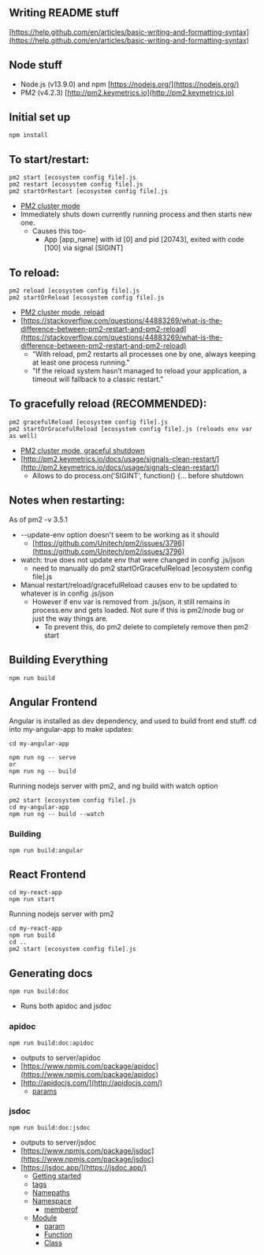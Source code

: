 ## Writing README stuff
[https://help.github.com/en/articles/basic-writing-and-formatting-syntax](https://help.github.com/en/articles/basic-writing-and-formatting-syntax)

## Node stuff
- Node.js (v13.9.0) and npm [https://nodejs.org/](https://nodejs.org/)
- PM2 (v4.2.3) [http://pm2.keymetrics.io](http://pm2.keymetrics.io)

## Initial set up
```
npm install
```

## To start/restart:
```
pm2 start [ecosystem config file].js
pm2 restart [ecosystem config file].js
pm2 startOrRestart [ecosystem config file].js
```
- [PM2 cluster mode](http://pm2.keymetrics.io/docs/usage/cluster-mode)
- Immediately shuts down currently running process and then starts new one.
    - Causes this too-
        - App [app_name] with id [0] and pid [20743], exited with code [100] via signal [SIGINT]

## To reload:
```
pm2 reload [ecosystem config file].js
pm2 startOrReload [ecosystem config file].js
```
- [PM2 cluster mode, reload](http://pm2.keymetrics.io/docs/usage/cluster-mode/#reload)
- [https://stackoverflow.com/questions/44883269/what-is-the-difference-between-pm2-restart-and-pm2-reload](https://stackoverflow.com/questions/44883269/what-is-the-difference-between-pm2-restart-and-pm2-reload)
    - "With reload, pm2 restarts all processes one by one, always keeping at least one process running."
    - "If the reload system hasn’t managed to reload your application, a timeout will fallback to a classic restart."

## To gracefully reload (RECOMMENDED):
```
pm2 gracefulReload [ecosystem config file].js
pm2 startOrGracefulReload [ecosystem config file].js (reloads env var as well)
```
- [PM2 cluster mode, graceful shutdown](http://pm2.keymetrics.io/docs/usage/cluster-mode/#graceful-shutdown)
- [http://pm2.keymetrics.io/docs/usage/signals-clean-restart/](http://pm2.keymetrics.io/docs/usage/signals-clean-restart/)
    - Allows to do process.on('SIGINT', function() {... before shutdown

## Notes when restarting:
As of pm2 -v 3.5.1
- --update-env option doesn't seem to be working as it should
    - [https://github.com/Unitech/pm2/issues/3796](https://github.com/Unitech/pm2/issues/3796)
- watch: true does not update env that were changed in config .js/json
    - need to manually do pm2 startOrGracefulReload [ecosystem config file].js
- Manual restart/reload/gracefulReload causes env to be updated to whatever is in config .js/json
    - However if env var is removed from .js/json, it still remains in process.env and gets loaded.
    Not sure if this is pm2/node bug or just the way things are.
        - To prevent this, do pm2 delete to completely remove then pm2 start

## Building Everything
```
npm run build
```

## Angular Frontend
Angular is installed as dev dependency, and used to build front end stuff. cd into my-angular-app to make updates:

```
cd my-angular-app

npm run ng -- serve
or
npm run ng -- build
```

Running nodejs server with pm2, and ng build with watch option

```
pm2 start [ecosystem config file].js
cd my-angular-app
npm run ng -- build --watch
```

### Building
```
npm run build:angular
```

## React Frontend

```
cd my-react-app
npm run start
```

Running nodejs server with pm2

```
cd my-react-app
npm run build
cd ..
pm2 start [ecosystem config file].js
```

## Generating docs
```
npm run build:doc
```
- Runs both apidoc and jsdoc

### apidoc
```
npm run build:doc:apidoc
```
- outputs to server/apidoc
- [https://www.npmjs.com/package/apidoc](https://www.npmjs.com/package/apidoc)
- [http://apidocjs.com/](http://apidocjs.com/)
    - [params](http://apidocjs.com/#params)

### jsdoc
```
npm run build:doc:jsdoc
```
- outputs to server/jsdoc
- [https://www.npmjs.com/package/jsdoc](https://www.npmjs.com/package/jsdoc)
- [https://jsdoc.app/](https://jsdoc.app/)
     - [Getting started](https://jsdoc.app/about-getting-started.html)
     - [tags](https://jsdoc.app/tags-example.html)
     - [Namepaths](https://jsdoc.app/about-namepaths.html)
     - [Namespace](https://jsdoc.app/tags-namespace.html)
         - [memberof](https://jsdoc.app/tags-memberof.html)
     - [Module](https://jsdoc.app/tags-module.html)
         - [param](https://jsdoc.app/tags-param.html)
         - [Function](https://jsdoc.app/tags-function.html)
         - [Class](https://jsdoc.app/tags-class.html)
